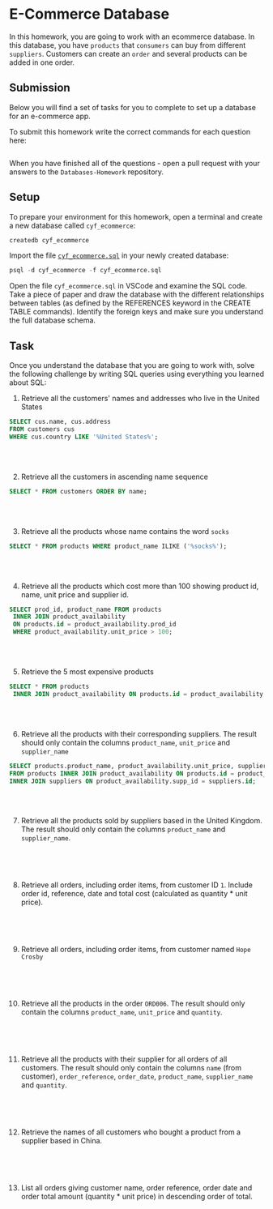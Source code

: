 # E-Commerce Database

In this homework, you are going to work with an ecommerce database. In this database, you have `products` that `consumers` can buy from different `suppliers`. Customers can create an `order` and several products can be added in one order.

## Submission

Below you will find a set of tasks for you to complete to set up a database for an e-commerce app.

To submit this homework write the correct commands for each question here:

```sql


```

When you have finished all of the questions - open a pull request with your answers to the `Databases-Homework` repository.

## Setup

To prepare your environment for this homework, open a terminal and create a new database called `cyf_ecommerce`:

```sql
createdb cyf_ecommerce
```

Import the file [`cyf_ecommerce.sql`](./cyf_ecommerce.sql) in your newly created database:

```sql
psql -d cyf_ecommerce -f cyf_ecommerce.sql
```

Open the file `cyf_ecommerce.sql` in VSCode and examine the SQL code. Take a piece of paper and draw the database with the different relationships between tables (as defined by the REFERENCES keyword in the CREATE TABLE commands). Identify the foreign keys and make sure you understand the full database schema.

## Task

Once you understand the database that you are going to work with, solve the following challenge by writing SQL queries using everything you learned about SQL:

1. Retrieve all the customers' names and addresses who live in the United States

```sql
SELECT cus.name, cus.address
FROM customers cus
WHERE cus.country LIKE '%United States%';

```

<br></br>

2. Retrieve all the customers in ascending name sequence

```sql
SELECT * FROM customers ORDER BY name;

```

<br></br>

3. Retrieve all the products whose name contains the word `socks`

```sql
SELECT * FROM products WHERE product_name ILIKE ('%socks%');

```

<br></br>

4. Retrieve all the products which cost more than 100 showing product id, name, unit price and supplier id.

```sql
SELECT prod_id, product_name FROM products
 INNER JOIN product_availability
 ON products.id = product_availability.prod_id
 WHERE product_availability.unit_price > 100;

```

<br></br>

5. Retrieve the 5 most expensive products

```sql
SELECT * FROM products
 INNER JOIN product_availability ON products.id = product_availability.prod_id ORDER BY product_availability.unit_price DESC LIMIT 5;

```

<br></br>

6. Retrieve all the products with their corresponding suppliers. The result should only contain the columns `product_name`, `unit_price` and `supplier_name`

```sql
SELECT products.product_name, product_availability.unit_price, suppliers.supplier_name
FROM products INNER JOIN product_availability ON products.id = product_availability.prod_id
INNER JOIN suppliers ON product_availability.supp_id = suppliers.id;

```

<br></br>

7. Retrieve all the products sold by suppliers based in the United Kingdom. The result should only contain the columns `product_name` and `supplier_name`.

```sql


```

<br></br>

8. Retrieve all orders, including order items, from customer ID `1`. Include order id, reference, date and total cost (calculated as quantity \* unit price).

```sql


```

<br></br>

9. Retrieve all orders, including order items, from customer named `Hope Crosby`

```sql


```

<br></br>

10. Retrieve all the products in the order `ORD006`. The result should only contain the columns `product_name`, `unit_price` and `quantity`.

```sql


```

<br></br>

11. Retrieve all the products with their supplier for all orders of all customers. The result should only contain the columns `name` (from customer), `order_reference`, `order_date`, `product_name`, `supplier_name` and `quantity`.

```sql


```

<br></br>

12. Retrieve the names of all customers who bought a product from a supplier based in China.

```sql


```

<br></br>

13. List all orders giving customer name, order reference, order date and order total amount (quantity \* unit price) in descending order of total.

```sql


```

<br></br>
